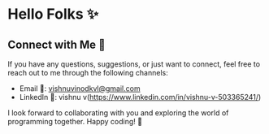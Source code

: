 # Hello Folks ✨

## Connect with Me 🤝
If you have any questions, suggestions, or just want to connect, feel free to reach out to me through the following channels:

- Email 📧: vishnuvinodkvl@gmail.com
- LinkedIn 📲: vishnu v(https://www.linkedin.com/in/vishnu-v-503365241/)

I look forward to collaborating with you and exploring the world of programming together. Happy coding! 🎉
